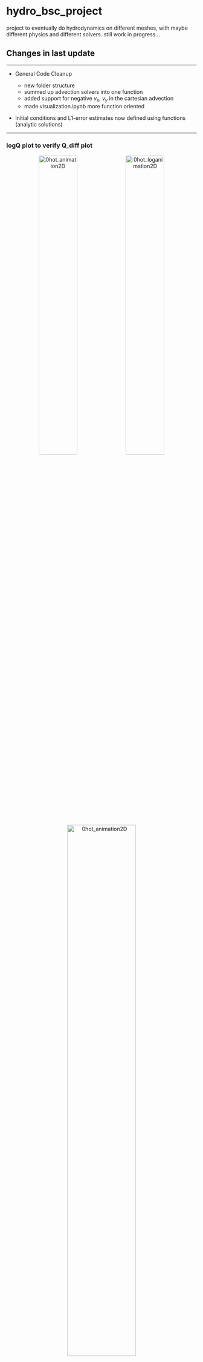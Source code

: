 # hydro_bsc_project
project to eventually do hydrodynamics on different meshes, with maybe different physics and different solvers. still work in progress...

## Changes in last update
---
- General Code Cleanup
  - new folder structure
  - summed up advection solvers into one function
  - added support for negative $v_x$, $v_y$ in the cartesian advection
  - made visualization.ipynb more function oriented

- Initial conditions and L1-error estimates now defined using functions (analytic solutions)

---
### logQ plot to verify Q_diff plot

<p align="center">
  <img src="../figures/0hot_animation2D.gif" alt="0hot_animation2D" width="45%">
  <img src="../figures/0hot_loganimation2D.gif" alt="0hot_loganimation2D" width="45%">
</p>
<p align="center">
  <img src="../figures/0Q_conservation_with_analytic_line.png" alt="0hot_animation2D" width="60%">
</p>



---
### L1 error for 1D stepfunc advection on Vmesh

<p align="center">
  <img src="../figures/0L1_over_time_1D_adv.png" alt="0L1_over_time_1D_adv" width="45%">
  <img src="../figures/0L1_error_over_N_1D_adv.png" alt="delta_Q_total_float_precision" width="45%">
</p>

---
### L1 error for 2D circle advection on Vmesh

<p align="center">
  <img src="../figures/0L1_over_time2D_Vmesh_Circle.png" alt="0L1_over_time2D_Vmesh_Circle" width="45%">
  <img src="../figures/0L1_error_over_N_2D_Vmesh_Circle.png" alt="delta_Q_total_float_precision" width="45%">
</p>

---
### Angle dependence of L1 error on Voronoi vs. on Cartesian
<p align="center">
  <img src="../figures/0animation_vmesh_circle_upright.gif" alt="0animation_vmesh_circle_upright" width="45%">
  <img src="../figures/0animation_vmesh_circle_right.gif" alt="0animation_vmesh_circle_right" width="45%">
</p>

<p align="center">
  <img src="../figures/0animation_cmesh_circle_upright.gif" alt="0animation_cmesh_circle_upright" width="45%">
  <img src="../figures/0animation_cmesh_circle_right.gif" alt="0animation_cmesh_circle_right" width="45%">
</p>
<p align="center">
  <img src="../figures/0L1_error_over_time_up_right_comp_vmesh1.png" alt="0L1_error_over_time_up_right_comp_vmesh" width="45%">
  <img src="../figures/0L1_error_over_time_up_right_comp_cmesh1.png" alt="0L1_error_over_time_up_right_comp_cmesh" width="45%">
</p>
Higher angle dependence for Cartesian Mesh, error 45deg approx equal, for 0deg cmesh has lower error than vmesh

---
### Lloyd's Algorithm

<p align="center">
  <img src="../figures/0lloyds_algorithm.gif" alt="0animation_vmesh_circle_upright" width="60%">
</p>

```cpp
        // calculate original mesh
        VoronoiMesh initial_vmesh(pts);
        initial_vmesh.do_point_insertion();
        
        // do multiple iterations of lloyds algorithm
        for (int i = 0; i<lloyd_iterations; i++) {

            // calculate centroids
            vector<Point> centroids;
            centroids.reserve(initial_vmesh.vcells.size());
            for (int i = 0; i<initial_vmesh.vcells.size(); i++) {
                centroids.push_back(initial_vmesh.vcells[i].get_centroid());
            }

            // replace original mesh seeds with centroids and calculate mesh again
            initial_vmesh = VoronoiMesh(centroids);
            initial_vmesh.do_point_insertion();

        }
```

```cpp
Point VoronoiCell::get_centroid() {

    double A = get_area();

    double sum_x = 0;
    double sum_y = 0;

    for (int i = 0; i<verticies.size(); i++) {
        sum_x += (verticies[i].x + verticies[(i+1)%verticies.size()].x)*(verticies[i].x * verticies[(i+1)%verticies.size()].y - verticies[(i+1)%verticies.size()].x * verticies[i].y);
        sum_y += (verticies[i].y + verticies[(i+1)%verticies.size()].y)*(verticies[i].x * verticies[(i+1)%verticies.size()].y - verticies[(i+1)%verticies.size()].x * verticies[i].y);
    }

    double C_x = -sum_x/(6*A);
    double C_y = -sum_y/(6*A);

    return Point(C_x, C_y);
}
```

<p align="center">
  <img src="../figures/0L1_error_over_time_up_right_comp_vmesh.png" alt="0L1_error_over_time_up_right_comp_vmesh" width="45%">
  <img src="../figures/0L1_error_over_time_lloyd.png" alt="0L1_error_over_time_up_right_comp_cmesh" width="45%">
</p>

---
### Repeating Boundary conditions

#### Cartesian

<p align="center">
  <img src="../figures/0cartesian_repeating_boundary.gif" alt="0cartesian_repeating_boundary" width="45%">
  <img src="../figures/0delta_Q_total_cartesian_repeating_boundary.png" alt="0delta_Q_total_repeating_boundary" width="45%">
</p>

```cpp
for (int j = 0; j<cells[i].edges.size(); j++) {
            if (cells[i].edges[j].is_boundary == false) {
                if (j == 0) {
                    cells[i].edges[j].neighbour = &cells[i - (i%n_hor) + ((i+n_hor - 1)%n_hor)];
                } else if (j == 1) {
                    cells[i].edges[j].neighbour = &cells[((((i - (i%n_hor))/n_hor)+1)%n_vert)*n_hor + (i%n_hor)];
                } else if (j == 2) {
                    cells[i].edges[j].neighbour = &cells[i - (i%n_hor) + ((i + 1)%n_hor)];
                } else if (j == 3) {
                    cells[i].edges[j].neighbour = &cells[((((i - (i%n_hor))/n_hor)+n_vert - 1)%n_vert)*n_hor + (i%n_hor)];
                }
                
            }
        }
```

#### Voronoi
<p align="center">
  <img src="../figures/0voronoi_repeating_boundary_low_res.gif" alt="0voronoi_repeating_boundary_low_res" width="45%">
  <img src="../figures/0voronoi_repeating_boundary_high_res.gif" alt="0voronoi_repeating_boundary_high_res" width="45%">
</p>
<p align="center">
  <img src="../figures/0delta_Q_total_vmesh_repeating_boundary.png" alt="0delta_Q_total_vmesh_repeating_boundary" width="45%">
</p>

```cpp
// preprocessing for repeating boundary conditions
    vector<Point> points_plus_ghost;
    int initial_pts_size = pts.size();
    if (repeating) {
        points_plus_ghost.reserve(pts.size() * 9);

        // put points into (middle/middle) block by shrinking them by a factor of 3
        for (int i = 0; i<pts.size(); i++) {
            points_plus_ghost.emplace_back((pts[i].x/3.0) + 1.0/3.0, (pts[i].y/3.0) + 1.0/3.0);
        }

        // add the same shrinked points again but shifted in all other 8 third blocks (up/middle/down, left/middle/right)
        vector<double> pos_X = {0., 1., 2., 0., 2., 0., 1., 2.};
        vector<double> pos_Y = {0., 0., 0., 1., 1., 2., 2., 2.};
        for (int i = 0; i<8; i++) {
            for (int j = 0; j<pts.size(); j++) {
                points_plus_ghost.emplace_back((pts[j].x/3.0) + pos_X[i] * 1.0/3.0, (pts[j].y/3.0) + pos_Y[i] * 1.0/3.0);
            }
        }
        
        // replace pts with pts + additional ghost cells (eg 8 times the pts all around)
        pts = points_plus_ghost;
    }

    // generate vmesh
    VoronoiMesh vmesh(pts);
    vmesh.do_point_insertion();

    // loop through all cells (of initial pts vector) to set everything but neighbour relations
    for (int i = 0; i<initial_pts_size; i++) {
      //...
    }
```
```cpp
neigbour_index = (vmesh.vcells[i].edges[j].index2)%initial_pts_size;
```
plus additional rescaling of quantities after all that

-  Question: What about L1 error calculation with repeated boundary conditions. Is this something we really need? Idk of a really simple way to do this yet



---
### other
just another example of using loyd's algorithm + repeating boundary conditions
<p align="center">
  <img src="../figures/0adv_vmesh_rep_bound_grid_no_loyd.gif" alt="0adv_vmesh_rep_bound_grid_no_loyd" width="45%">
  <img src="../figures/0adv_vmesh_rep_bound_grid_loyd.gif" alt="0adv_vmesh_rep_bound_grid_loyd" width="45%">
</p>

---
### Shallow Water Equations

conservative form:
$${\frac {\partial (\rho h )}{\partial t}}+{\frac {\partial (\rho h u)}{\partial x}}+{\frac {\partial (\rho h v)}{\partial y}}=0 $$
$${\frac {\partial (\rho h u)}{\partial t}}+{\frac {\partial }{\partial x}}\left(\rho h u^{2}+{\frac {1}{2}}\rho gh ^{2}\right)+{\frac {\partial (\rho h uv)}{\partial y}}=0$$ 
$${\frac {\partial (\rho h v)}{\partial t}}+{\frac {\partial }{\partial y}}\left(\rho h v^{2}+{\frac {1}{2}}\rho gh ^{2}\right)+{\frac {\partial (\rho h uv)}{\partial x}}=0 $$

with $\rho =$ density, h = fluid column height, (u, v) =  velocity averaged over column, g = gravitational acceleation. Assumptions: horizontal bed, neglible coriolis, friction, viscosity + wavelength >> water depth.

### 1D cartesian

$ v := 0,  \partial_y \to 0 $

$$ {\frac {\partial (\rho h )}{\partial t}}+{\frac {\partial (\rho h u)}{\partial x}}=0 $$
$$ {\frac {\partial (\rho h u)}{\partial t}}+{\frac {\partial }{\partial x}}\left(\rho h u^{2}+{\frac {1}{2}}\rho gh ^{2}\right)=0 $$ 

Or written in an alternative way using
$$ U = \begin{bmatrix} h \\ hu\end{bmatrix},\;\; F = \begin{bmatrix} hu \\ hu^2 + \frac{1}{2}gh^2\end{bmatrix} $$
$$ \frac{\partial U}{\partial t} + \frac{\partial F}{\partial x} = 0 $$
FV Update Scheme using Lax-Friedrichs Flux. Idk how upwind should work here?
$$ U_i^{n+1} = U_i^n - \frac{\Delta t}{A} \biggl[F_{i-\frac{1}{2}}^n l_y - F_{i+\frac{1}{2}}^n l_y \biggr] $$ 
$$ F_{i-\frac{1}{2}}^n = \frac{1}{2} \biggl[ F_{i-1}^n + F_i^n\biggr] - \frac{l_x}{2\Delta t} \biggl[U_i^n - U_{i-1}^n\biggr] $$

#### Example 1

<p align="center">
  <img src="../figures/1_left_swe_2D.gif" alt="1left_swe_2D" width="45%">
  <img src="../figures/1_left_swe_2D_vel.gif" alt="1_left_swe_2D_vel" width="45%">
</p>
<p align="center">
  <img src="../figures/1_left_swe_1D.gif" alt="1_left_swe_1D" width="45%">
  <img src="../figures/1_left_swe_1D_vel.gif" alt="0adv_vmesh_rep_bound_grid_loyd" width="45%">
</p>

#### Example 2

<p align="center">
  <img src="../figures/1_mid_swe_2D.gif" alt="1_mid_swe_2D" width="45%">
  <img src="../figures/1_mid_swe_2D_vel.gif" alt="1_mid_swe_2D_vel" width="45%">
</p>
<p align="center">
  <img src="../figures/1_mid_swe_1D.gif" alt="0adv_vmesh_rep_bound_grid_no_loyd" width="45%">
  <img src="../figures/1_mid_swe_1D_vel.gif" alt="1_mid_swe_1D_vel" width="45%">
</p>
